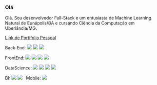 ### Olá

Olá. Sou desenvolvedor Full-Stack e um entusiasta de Machine Learning. Natural de Eunápolis/BA e cursando Ciência da Computação em Uberlândia/MG.

[Link de Portifolio Pessoal](https://rafanthx13.github.io/)

<p align="left">
  Back-End:
  <img src="https://img.shields.io/badge/-Java-e43b2e.svg?logo=java&style=flat-square">
  <img src="https://img.shields.io/badge/-Spring-f7f7f7.svg?logo=spring&style=flat-square">
  <img src="https://img.shields.io/badge/-Node.js-8bbe3d.svg?logo=node.js&style=flat-square&logoColor=white">

  FrontEnd:
  <img src="https://img.shields.io/badge/-HTML5-E34F26?style=flat-square&logo=html5&logoColor=white" >
  <img src="https://img.shields.io/badge/-CSS3-1572B6?style=flat-square&logo=css3" >
  <img src="https://img.shields.io/badge/-JavaScript-black?style=flat-square&logo=javascript" >
  <img src="https://img.shields.io/badge/-Vue.js-336c69.svg?logo=vue.js&style=flat-square">
  
  
  DataScience: 
  <img src="https://img.shields.io/badge/-Python-f7ca3e.svg?logo=python&style=flat-square">
  <img src="https://img.shields.io/badge/-Pandas-171f52.svg?logo=pandas&style=flat-square">
  <img src="https://img.shields.io/badge/-Kaggle-20BEFF.svg?logo=kaggle&style=flat-square&logoColor=white">
  <img src="https://img.shields.io/badge/-scikit--learn-f89a36.svg?logo=&style=flat-square">
  
  BI: 
  <img src="https://img.shields.io/badge/-Power%20BI-f0c92d.svg?logo=power%20bi&style=flat-square&logoColor=black">
  <img src="https://img.shields.io/badge/-pentaho%20pdi-1f7ac2.svg?logo=&style=flat-square">
  &nbsp;&nbsp;Mobile:
  <img src="https://img.shields.io/badge/-Flutter-53c5f8.svg?logo=flutter&style=flat-square">
  
</p>
